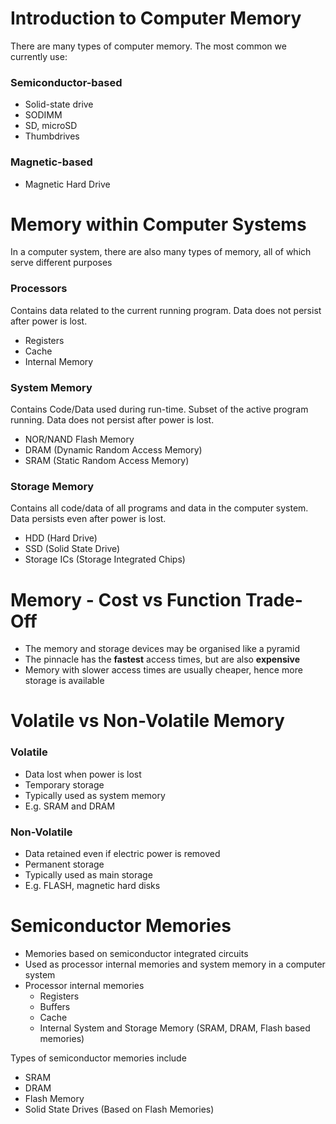 # Introduction to Computer Memory

There are many types of computer memory. The most common we currently use:

### Semiconductor-based

-   Solid-state drive
-   SODIMM
-   SD, microSD
-   Thumbdrives

### Magnetic-based

-   Magnetic Hard Drive

# Memory within Computer Systems

In a computer system, there are also many types of memory, all of which serve different purposes

### Processors

Contains data related to the current running program. Data does not persist after power is lost.

-   Registers
-   Cache
-   Internal Memory

### System Memory

Contains Code/Data used during run-time. Subset of the active program running. Data does not persist after power is lost.

-   NOR/NAND Flash Memory
-   DRAM (Dynamic Random Access Memory)
-   SRAM (Static Random Access Memory)

### Storage Memory

Contains all code/data of all programs and data in the computer system. Data persists even after power is lost.

-   HDD (Hard Drive)
-   SSD (Solid State Drive)
-   Storage ICs (Storage Integrated Chips)

# Memory - Cost vs Function Trade-Off

-   The memory and storage devices may be organised like a pyramid
-   The pinnacle has the **fastest** access times, but are also **expensive**
-   Memory with slower access times are usually cheaper, hence more storage is available

# Volatile vs Non-Volatile Memory

### Volatile

-   Data lost when power is lost
-   Temporary storage
-   Typically used as system memory
-   E.g. SRAM and DRAM

### Non-Volatile

-   Data retained even if electric power is removed
-   Permanent storage
-   Typically used as main storage
-   E.g. FLASH, magnetic hard disks

# Semiconductor Memories

-   Memories based on semiconductor integrated circuits
-   Used as processor internal memories and system memory in a computer system
-   Processor internal memories
    -   Registers
    -   Buffers
    -   Cache
    -   Internal System and Storage Memory (SRAM, DRAM, Flash based memories)

Types of semiconductor memories include

-   SRAM
-   DRAM
-   Flash Memory
-   Solid State Drives (Based on Flash Memories)
